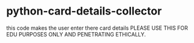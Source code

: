 # python-card-details-collector
this code makes the user enter there card details
PLEASE USE THIS FOR EDU PURPOSES ONLY AND PENETRATING ETHICALLY.
